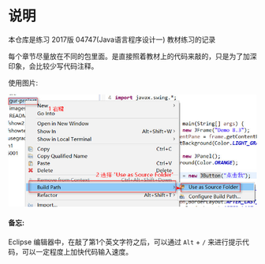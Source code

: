 # 说明

本仓库是练习 2017版 04747(Java语言程序设计一) 教材练习的记录

每个章节尽量放在不同的包里面。是直接照着教材上的代码来敲的，只是为了加深印象，会比较少写代码注释。

使用图片:

![](images/20190828221902.jpg)

#### 备忘:

Eclipse 编辑器中，在敲了第1个英文字符之后，可以通过 `Alt` + `/` 来进行提示代码，可以一定程度上加快代码输入速度。